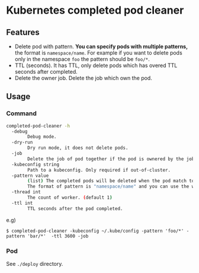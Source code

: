 # Kubernetes completed pod cleaner

## Features

- Delete pod with pattern.
**You can specify pods with multiple patterns,** the format is `namespace/name`. For example if you want to delete pods only in the namespace `foo` the pattern should be `foo/*`.
- TTL (seconds).
It has TTL, only delete pods which has overed TTL seconds after completed.
- Delete the owner job.
Delete the job which own the pod.

## Usage

### Command
```bash
completed-pod-cleaner -h
  -debug
    	Debug mode.
  -dry-run
    	Dry run mode, it does not delete pods.
  -job
    	Delete the job of pod together if the pod is ownered by the job.
  -kubeconfig string
    	Path to a kubeconfig. Only required if out-of-cluster.
  -pattern value
    	(list) The completed pods will be deleted when the pod match to pattern.
    	The format of pattern is "namespace/name" and you can use the wildcard(i.e '*').
  -thread int
    	The count of worker. (default 1)
  -ttl int
    	TTL seconds after the pod completed.
```

e.g)
```
$ completed-pod-cleaner -kubeconfig ~/.kube/config -pattern 'foo/*' -pattern 'bar/*'  -ttl 3600 -job
```

### Pod
See `./deploy` directory.